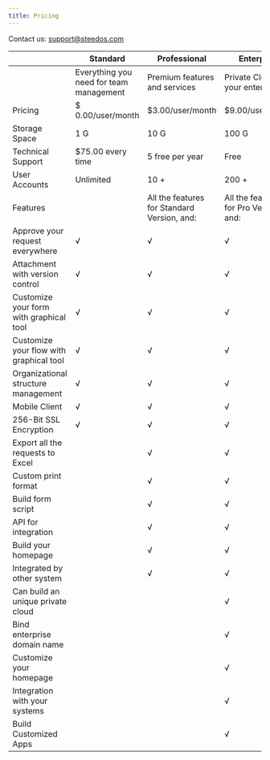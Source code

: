 ```yaml
---
title: Pricing
---
```


Contact us: support@steedos.com


|  | Standard | Professional | Enterprise |
|--- | --- | --- | ---|
| | Everything you need for team management | Premium features and services | Private Cloud for your enterprise |
|Pricing | $ 0.00/user/month| $3.00/user/month| $9.00/user/month|
|Storage Space | 1 G | 10 G | 100 G |
|Technical Support | $75.00 every time | 5 free per year | Free |
|User Accounts | Unlimited | 10 + | 200 + |
|Features |  | All the features for Standard Version, and: | All the features for Pro Version, and: |
|Approve your request everywhere | √ | √ | √|
|Attachment with version control | √ | √ | √|
|Customize your form with graphical tool | √ | √ | √|
|Customize your flow with graphical tool | √ | √ | √|
|Organizational structure management | √ | √ | √|
|Mobile Client | √ | √ | √|
|256-Bit SSL Encryption | √ | √ | √|
|Export all the requests to Excel |   | √ | √|
|Custom print format |   | √ | √|
|Build form script |   | √ | √|
|API for integration |   | √ | √|
|Build your homepage |   | √ | √|
|Integrated by other system |   | √ | √|
|Can build an unique private cloud |   |   | √|
|Bind enterprise domain name |   |   | √|
|Customize your homepage |   |   | √|
|Integration with your systems |   |   | √|
|Build Customized Apps |   |   | √|
